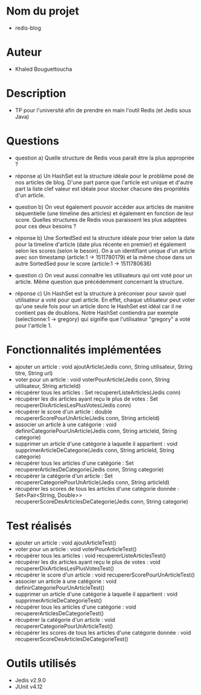 # Nom du projet
- redis-blog

# Auteur
- Khaled Bouguettoucha

# Description
- TP pour l'université afin de prendre en main l'outil Redis (et Jedis sous Java)

# Questions
- question a) Quelle structure de Redis vous paraît être la plus appropriée ?
- réponse a) Un HashSet est la structure idéale pour le problème posé de nos articles de blog. 
D'une part parce que l'article est unique et d'autre part la liste clef valeur est idéale pour stocker chacune des propriétés d'un article.

- question b) On veut également pouvoir accéder aux articles de manière séquentielle (une timeline des articles) et également en fonction de leur score. 
Quelles structures de Redis vous paraissent les plus adaptées pour ces deux besoins ?
- réponse b) Une SortedSed est la structure idéale pour trier selon la date pour la timeline d'article (date plus récente en premier) et également selon les scores (selon le besoin). 
On a un identifiant unique d'un article avec son timestamp (article:1 -> 1511780179) et la même chose dans un autre SortedSed pour le score (article:1 -> 1511780636)

- question c) On veut aussi connaître les utilisateurs qui ont voté pour un article. Même question que précédemment concernant la structure.
- réponse c) Un HashSet est la structure à préconiser pour savoir quel utilisateur a voté pour quel article. 
En effet, chaque utilisateur peut voter qu'une seule fois pour un article donc le HashSet est idéal car il ne contient pas de doublons.
Notre HashSet contiendra par exemple (selectionne:1 -> gregory) qui signifie que l'utilisateur "gregory" a voté pour l'article 1.

# Fonctionnalités implémentées
- ajouter un article : void ajoutArticle(Jedis conn, String utilisateur, String titre, String url)
- voter pour un article : void voterPourArticle(Jedis conn, String utilisateur, String articleId)
- récupérer tous les articles : Set<String> recupererListeArticles(Jedis conn)
- récupérer les dix articles ayant reçu le plus de votes : Set<String> recupererDixArticlesLesPlusVotes(Jedis conn)
- récupérer le score d'un article : double recupererScorePourUnArticle(Jedis conn, String articleId) 
- associer un article à une catégorie : void definirCategoriePourUnArticle(Jedis conn, String articleId, String categorie)
- supprimer un article d'une catégorie à laquelle il appartient : void supprimerArticleDeCategorie(Jedis conn, String articleId, String categorie)
- récupérer tous les articles d'une catégorie : Set<String> recupererArticlesDeCategorie(Jedis conn, String categorie)
- récupérer la catégorie d'un article : Set<String> recupererCategoriePourUnArticle(Jedis conn, String articleId)
- récupérer les scores de tous les articles d'une catégorie donnée : Set<Pair<String, Double>> recupererScoreDesArticlesDeCategorie(Jedis conn, String categorie)

# Test réalisés
- ajouter un article : void ajoutArticleTest()
- voter pour un article : void voterPourArticleTest()
- récupérer tous les articles : void recupererListeArticlesTest()
- récupérer les dix articles ayant reçu le plus de votes : void recupererDixArticlesLesPlusVotesTest()
- récupérer le score d'un article : void recupererScorePourUnArticleTest() 
- associer un article à une catégorie : void definirCategoriePourUnArticleTest()
- supprimer un article d'une catégorie à laquelle il appartient : void supprimerArticleDeCategorieTest()
- récupérer tous les articles d'une catégorie : void recupererArticlesDeCategorieTest()
- récupérer la catégorie d'un article : void recupererCategoriePourUnArticleTest()
- récupérer les scores de tous les articles d'une catégorie donnée : void recupererScoreDesArticlesDeCategorieTest()

# Outils utilisés
- Jedis v2.9.0
- JUnit v4.12